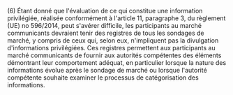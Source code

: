 (6) Étant donné que l'évaluation de ce qui constitue une information privilégiée, réalisée conformément à l'article 11, paragraphe 3, du règlement (UE) no 596/2014, peut s'avérer difficile, les participants au marché communicants devraient tenir des registres de tous les sondages de marché, y compris de ceux qui, selon eux, n'impliquent pas la divulgation d'informations privilégiées. Ces registres permettent aux participants au marché communicants de fournir aux autorités compétentes des éléments démontrant leur comportement adéquat, en particulier lorsque la nature des informations évolue après le sondage de marché ou lorsque l'autorité compétente souhaite examiner le processus de catégorisation des informations.